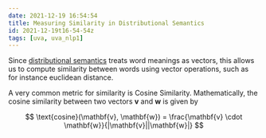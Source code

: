 ```yaml
---
date: 2021-12-19 16:54:54
title: Measuring Similarity in Distributional Semantics
id: 2021-12-19t16-54-54z
tags: [uva, uva_nlp1]
---
```


Since [distributional semantics](./2021-12-19t16-47-22z.md) treats word meanings
as vectors, this allows us to compute similarity between words using vector
operations, such as for instance euclidean distance.

A very common metric for similarity is Cosine Similarity. Mathematically, the
cosine similarity between two vectors $\mathbf{v}$ and $\mathbf{w}$ is given by

$$
\text{cosine}(\mathbf{v}, \mathbf{w}) =
\frac{\mathbf{v} \cdot \mathbf{w}}{|\mathbf{v}||\mathbf{w}|}
$$
